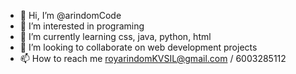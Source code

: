 - 👋 Hi, I’m @arindomCode
- 👀 I’m interested in programing
- 🌱 I’m currently learning css, java, python, html
- 💞️ I’m looking to collaborate on web development projects
- 📫 How to reach me royarindomKVSIL@gmail.com / 6003285112

<!---
arindomCode/arindomCode is a ✨ special ✨ repository because its `README.md` (this file) appears on your GitHub profile.
You can click the Preview link to take a look at your changes.
--->
